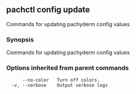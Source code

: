 ## pachctl config update

Commands for updating pachyderm config values

### Synopsis


Commands for updating pachyderm config values

### Options inherited from parent commands

```
      --no-color   Turn off colors.
  -v, --verbose    Output verbose logs
```

